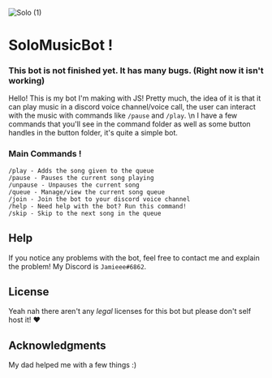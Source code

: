 ![Solo (1)](https://user-images.githubusercontent.com/93412639/183234556-ecf2b0b0-2577-410c-a30a-e6a9a8d01092.gif)

# SoloMusicBot !
### This bot is not finished yet. It has many bugs. (Right now it isn't working)

Hello! This is my bot I'm making with JS!
Pretty much, the idea of it is that it can play music in a discord voice channel/voice call, the user can interact with the music with commands like `/pause` and `/play`.
\n
I have a few commands that you'll see in the command folder as well as some button handles in the button folder, it's quite a simple bot.

### Main Commands !

```
/play - Adds the song given to the queue
/pause - Pauses the current song playing
/unpause - Unpauses the current song
/queue - Manage/view the current song queue
/join - Join the bot to your discord voice channel
/help - Need help with the bot? Run this command!
/skip - Skip to the next song in the queue
```

## Help

If you notice any problems with the bot, feel free to contact me and explain the problem! My Discord is `Jamieee#6862`.


## License

Yeah nah there aren't any *legal* licenses for this bot but please don't self host it! ❤️

## Acknowledgments

My dad helped me with a few things :)


